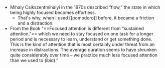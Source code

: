 - Mihaly Csikszentmihalyi in the 1970s described “flow,” the state in which being highly focused becomes effortless.
	- That's why, when I used [[pomodoro]] before, it became a friction and a distraction.
- From the Book "==Focused attention is different from “sustained attention,"== which we need to stay focused on one task for a longer period and is necessary to learn, understand or get something done. This is the kind of attention that is most certainly under threat from an increase in distractions. The average duration seems to have shrunken quite considerably over time – we practice much less focused attention than we used to (ibid).”